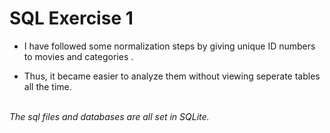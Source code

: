 # SQL Exercise 1
* I have followed some normalization steps by giving unique ID numbers to movies and categories .

* Thus, it became easier to analyze them without viewing seperate tables all the time.
<br>
<i>The sql files and databases are all set in SQLite.</i>
